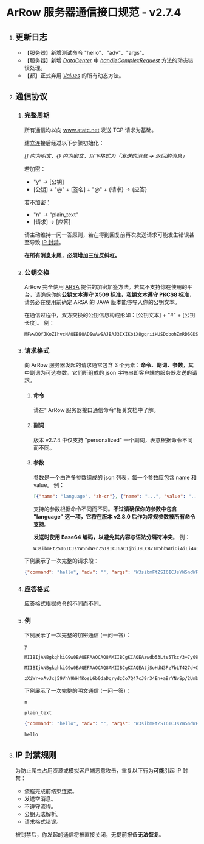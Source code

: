 # ArRow 服务器通信接口规范 - v2.7.4

1. ## 更新日志

   - 【服务器】新增测试命令 "hello"、"adv"、"args"。 
   - 【服务器】新增 *<u>DataCenter</u>* 中 *<u>handleComplexRequest</u>* 方法的动态错误处理。
   - 【都】正式弃用 *<u>Values</u>* 的所有动态方法。

2. ## 通信协议

   1. ### 完整周期

      所有通信均以向 www.atatc.net 发送 TCP 请求为基础。

      建立连接后经过以下步骤初始化：

      *[] 内为明文，{} 内为密文，以下格式为「发送的消息 -> 返回的消息」*

      若加密：

      - "y" -> [公钥]
      - [公钥] + "@" + [签名] + "@" + {请求} -> {应答}

      若不加密：

      - "n" -> "plain_text"
      - [请求] -> [应答]

      请主动维持一问一答原则，若在得到回复前再次发送请求可能发生错误甚至导致 [IP 封禁](#ip_blocking)。

      **在所有消息末尾，必须增加三位反斜杠。**

   2. ### 公钥交换

      ArRow 完全使用 [ARSA](https://www.github.com/ATATC/ARSA/) 提供的加密加签方法。若其不支持你在使用的平台，请确保你的**公钥文本遵守 X509 标准，私钥文本遵守 PKCS8 标准**，请务必在使用前确定 ARSA 的 JAVA 版本能够导入你的公钥文本。

      在通信过程中，双方交换的公钥信息构成形如：[公钥文本] + "#" + [公钥长度]。
      例：

      ```
      MFwwDQYJKoZIhvcNAQEBBQADSwAwSAJBAJ3IXIKbiX8gqriiHUSDobohZmRD6GDSV//KOEpHz/cqA5/buR3cl2BB1t4sJPDWJQGF3fKmaIuH3lt0nygSlcMCAwEAAQ==#512
      ```

   3. ### 请求格式

      向 ArRow 服务器发起的请求通常包含 3 个元素：**命令、副词、参数**，其中副词为可选参数。它们所组成的 json 字符串即客户端向服务器发送的请求。

      1. #### 命令

         请在" ArRow 服务器接口通信命令"相关文档中了解。

      2. #### 副词

         版本 v2.7.4 中仅支持 "personalized" 一个副词，表意根据命令不同而不同。

      3. #### 参数

         参数是一个由许多参数组成的 json 列表，每一个参数应包含 name 和 value。
         例：

         ```json
         [{"name": "language", "zh-cn"}, {"name": "...", "value": "..."}]
         ```

         支持的参数根据命令不同而不同。**不过请确保你的参数中包含 "language" 这一项，它将在版本 v2.8.0 后作为常规参数被所有命令支持**。

         **发送时使用 Base64 编码，以避免其内容与语法分隔符冲突**。
         例：

         ```
         W3sibmFtZSI6ICJsYW5ndWFnZSIsICJ6aC1jbiJ9LCB7Im5hbWUiOiAiLi4uIiwgInZhbHVlIjogIi4uLiJ9XQ==
         ```

      下例展示了一次完整的请求段：

      ```json
      {"command": "hello", "adv": "", "args": "W3sibmFtZSI6ICJsYW5ndWFnZSIsICJ6aC1jbiJ9LCB7Im5hbWUiOiAiLi4uIiwgInZhbHVlIjogIi4uLiJ9XQ=="}
      ```

   4. ### 应答格式

      应答格式根据命令的不同而不同。

   5. ### 例

      下例展示了一次完整的加密通信 (一问一答)：

      ```
      y
      ```

      ```
      MIIBIjANBgkqhkiG9w0BAQEFAAOCAQ8AMIIBCgKCAQEAzwdb53Lts5Tkc/3+7y09vZ7F5ipFXLPr4doDvA2iS4k/m/iiY1zqR8NZJQWYrl0zJLF6TOEvTdmIVqLPj4gs3VBghSbwiIRObvI/fGhM6KxwlNFcPYVmS92XrZAGYp9WDdZzRhFbTlfSPMXWTyEeOvFfJhex4yllad3FV/J9wTrMJwdhhLbXY52sv9gawoAo/hlmYvP+d77+lCcFP0kUh1feYFv0ye/AKE8Uk8WFw2nQxkwS7taEzymJhBU30HEtH0nHGXIu0B25PgHVx8U/2+2I60T7g471daj7uacEKjfDK+wHuVOhCPrjN3kZILPWRuvwLTnpl92Kq1H6225AIwIDAQAB#2048
      ```

      ```
      MIIBIjANBgkqhkiG9w0BAQEFAAOCAQ8AMIIBCgKCAQEAtjSoHdN3Pz7bLT427d+Cofr0tIVvxpUFY5wmUiCxcABqw3GtZSoEvDzUtLjVjSASA1Yy7w6hmKfaeni6LTTGxNrBSr5ETXRNkG/5KEwgnDrqq/5Q0tpMOyFZNdIT4BmwLtUosJsO33/f1cLhmSqza0dvEcblXfTJww3kPt1RcHGJMUHBT+P+wpAZIIX0/kW5DkdgmOAIWbFzJICJ8sc6//BUr7VI3C+1JrI/6iLK5ReMcOi0lH85lALZ0Thn8VTqmaKpgTHlo0GBdJIuvkuK41ucPXWQgnu6iEzq2kxbtZ3iXQrQ1L529/VthMUjwFtJ9JOUHw86Lt3Rir4enbVeTwIDAQAB#2048@bB5HUfZcWI4M8SK7hZgfi3f20ZruGydnKDe/yAD9dlwCRKy8ZF6dnqaT6z/N1n0Lg2QhfAdtyc5TX8Dox21z0arOS2JlLmPds5ejpnNewZnBXii4bzt0u7Ld51thfZdvJrNjiT2/gzZ5oycwx61eeOuL007KwmkMJRDidC1svtUf9DMN7t0lf7cRDsNP2OGYsyAnv2TroNEQcooBL/TjEePC48gjI55tkmbJw4glnsPzVcn7mKWQt9irPB8XS31dhSwpAWDU1Vv3LmHwsAh1ISste82G1w/tKqvggYCpxp+lLSoNtKVcb86mbEIPYE04o9aBxfqhJsqzvae+AJdVig==@tcuv+TvGMmvh1OWefGSWfaG5/yVvjVR7HYM20nWEPE0WCjZGgSgW+SKe6phX0BA3riHC/5TWw3BaZoYPobl7ddELVrPmEUpNYt7oEd62Sciow4Ua0OTJ506w65X1xwW2jXhsYeiygK3kFvtW62iVjBcYsxuxmkWPI+pELHBJphs6Yyn9clU8J4pLzfxri7cceIZrEbhwmOOFmJdrWAnkMCEo5mASAPAN3AVHoR6SddWfvRXIctxK/4zzGfvvGOKItsKItheKJ+ok2MpV1zIDEYdmyFUWeYcFa3Sjyk4GtgeBg6RqErPgD2GI1ExyLfHh6jizgPp/JgeM7tok5x2v4A==
      ```

      ```
      zXiWr+oAvJcj59VhY9WHfKosL6b0daDqrydzCo7Q47cJ9r34En+aBrYNvSp/2Umb56NsN+q74hKnsv1W7bCh/G/I++SypEUUA3jNLO44uDELK5NfyHv3WhIEYe2AXXyJgIZ0HZJwi8z6EIIHkbn7scCE6FvK167b5NThiOn56GVxMu4yOlKGcPef7vpXmhySH40jHxKazrzgKB54pyKEKbJdLg+AXhTEkpbEKhrTNIMJrYxnkF7zSC2khzgG6A9kpQGRYNK+fu1Yd6T8mjwTQiyqs6iWAnF0UOhVx05MijpG8SUHPymVTUDwlN+k3JNH3VcHQhmCdxoizFJwKLSubQ==@ZWwrQdY0uxkLLoCzq5oq3Ias3yDJoV85jY093uLHZjON4skuYTAeIiAgU/WvYBYRPHganuXE6EUNtoKzoVnZzqEGdxrMs8L9M4dTvlrhaPN6/l/4dVRG35vJOMp+TEe4YsclFbufNGMrcGPknxgvtS/cvIDOUshqOGXJbJE7pMXfWJXWHqQs59qjWrXToYov1WoWSekD4eU7v1ThhakO0b7NeaR3ZXPqo30RbwL3gRsDw5sz6Y5eBunCuEZoSWVKSdE3yWN2CJ2dVFWEeh2B39LXTnrDMExvZrL4SLxGXUhMDaFPl2tQKwwVS2VIxJAOe0xTDEjSnMvwiC0VWYP6FA==
      ```

      下例展示了一次完整的明文通信 (一问一答)：

      ```
      n
      ```

      ```
      plain_text
      ```

      ```json
      {"command": "hello", "adv": "", "args": "W3sibmFtZSI6ICJsYW5ndWFnZSIsICJ6aC1jbiJ9LCB7Im5hbWUiOiAiLi4uIiwgInZhbHVlIjogIi4uLiJ9XQ=="}
      ```

      ```
      hello
      ```

3. ## <span id="ip_blocking">IP 封禁规则</span>

   为防止爬虫占用资源或模拟客户端恶意攻击，重复以下行为**可能**引起 IP 封禁：

   - 流程完成前结束连接。
   - 发送空消息。
   - 不遵守流程。
   - 公钥无法解析。
   - 请求格式错误。

   被封禁后，你发起的通信将被直接关闭，无提前报备**无法恢复**。
